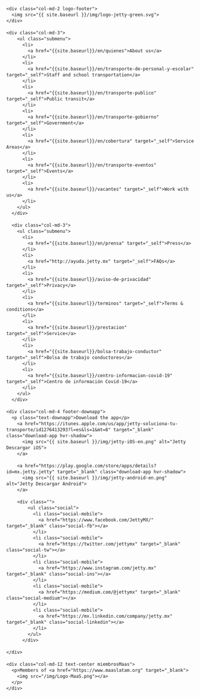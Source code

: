 
<div class="container footer">

  <div class="row">

    <div class="col-md-2 logo-footer">
      <img src="{{ site.baseurl }}/img/logo-jetty-green.svg">
    </div>

    <div class="col-md-3">
        <ul class="submenu">
          <li>
            <a href="{{site.baseurl}}/en/quienes">About us</a>
          </li>
          <li>
            <a href="{{site.baseurl}}/en/transporte-de-personal-y-escolar" target="_self">Staff and school transportation</a>
          </li>
          <li>
            <a href="{{site.baseurl}}/en/transporte-publico" target="_self">Public transit</a>
          </li>
          <li>
            <a href="{{site.baseurl}}/en/transporte-gobierno" target="_self">Government</a>
          </li>
          <li>
            <a href="{{site.baseurl}}/en/cobertura" target="_self">Service Areas</a>
          </li>
          <li>
            <a href="{{site.baseurl}}/en/transporte-eventos" target="_self">Events</a>
          </li>
          <li>
            <a href="{{site.baseurl}}/vacantes" target="_self">Work with us</a>
          </li>
        </ul>
      </div>

      <div class="col-md-3">
        <ul class="submenu">
          <li>
            <a href="{{site.baseurl}}/en/prensa" target="_self">Press</a>
          </li>
          <li>
            <a href="http://ayuda.jetty.mx" target="_self">FAQs</a>
          </li>
          <li>
            <a href="{{site.baseurl}}/aviso-de-privacidad" target="_self">Privacy</a>
          </li>
          <li>
            <a href="{{site.baseurl}}/terminos" target="_self">Terms & conditions</a>
          </li>
          <li>
            <a href="{{site.baseurl}}/prestacion" target="_self">Service</a>
          </li>
          <li>
            <a href="{{site.baseurl}}/bolsa-trabajo-conductor" target="_self">Bolsa de trabajo conductores</a>
          </li>
          <li>
            <a href="{{site.baseurl}}/centro-informacion-covid-19" target="_self">Centro de información Covid-19</a>
          </li>
        </ul>
      </div>

    <div class="col-md-4 footer-downapp">
      <p class="text-downapp">Download the app</p>
        <a href="https://itunes.apple.com/us/app/jetty-soluciona-tu-transporte/id1276413293?l=es&ls=1&mt=8" target="_blank" class="download-app hvr-shadow">
          <img src="{{ site.baseurl }}/img/jetty-iOS-en.png" alt="Jetty Descargar iOS">
        </a>

        <a href="https://play.google.com/store/apps/details?id=mx.jetty.jetty" target="_blank" class="download-app hvr-shadow">
          <img src="{{ site.baseurl }}/img/jetty-android-en.png" alt="Jetty Descargar Android">
        </a>

        <div class="">
            <ul class="social">
              <li class="social-mobile">
                <a href="https://www.facebook.com/JettyMX/" target="_blank" class="social-fb"></a>
              </li>
              <li class="social-mobile">
                <a href="https://twitter.com/jettymx" target="_blank" class="social-tw"></a>
              </li>
              <li class="social-mobile">
                <a href="https://www.instagram.com/jetty.mx" target="_blank" class="social-ins"></a>
              </li>
              <li class="social-mobile">
                <a href="https://medium.com/@jettymx" target="_blank" class="social-medium"></a>
              </li>
              <li class="social-mobile">
                <a href="https://mx.linkedin.com/company/jetty.mx" target="_blank" class="social-linkedin"></a>
              </li>
            </ul>
          </div>

    </div>

    <div class="col-md-12 text-center miembrosMaas">
      <p>Members of <a href="https://www.maaslatam.org" target="_blank">
        <img src="/img/Logo-MaaS.png"></a>
      </p>
    </div>

  </div>


</div>